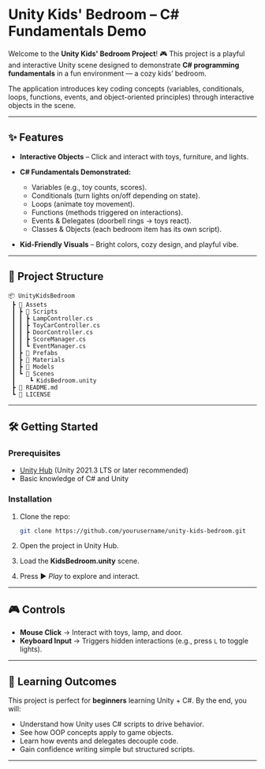 # Unity Kids' Bedroom – C# Fundamentals Demo

Welcome to the **Unity Kids' Bedroom Project**! 🎮
This project is a playful and interactive Unity scene designed to demonstrate **C# programming fundamentals** in a fun environment — a cozy kids’ bedroom.

The application introduces key coding concepts (variables, conditionals, loops, functions, events, and object-oriented principles) through interactive objects in the scene.

---

## ✨ Features

* **Interactive Objects** – Click and interact with toys, furniture, and lights.
* **C# Fundamentals Demonstrated:**

  * Variables (e.g., toy counts, scores).
  * Conditionals (turn lights on/off depending on state).
  * Loops (animate toy movement).
  * Functions (methods triggered on interactions).
  * Events & Delegates (doorbell rings → toys react).
  * Classes & Objects (each bedroom item has its own script).
* **Kid-Friendly Visuals** – Bright colors, cozy design, and playful vibe.

---

## 📂 Project Structure

```
📦 UnityKidsBedroom
 ┣ 📂 Assets
 ┃ ┣ 📂 Scripts
 ┃ ┃ ┣ LampController.cs
 ┃ ┃ ┣ ToyCarController.cs
 ┃ ┃ ┣ DoorController.cs
 ┃ ┃ ┣ ScoreManager.cs
 ┃ ┃ ┗ EventManager.cs
 ┃ ┣ 📂 Prefabs
 ┃ ┣ 📂 Materials
 ┃ ┣ 📂 Models
 ┃ ┗ 📂 Scenes
 ┃    ┗ KidsBedroom.unity
 ┣ 📜 README.md
 ┗ 📜 LICENSE
```

---

## 🛠️ Getting Started

### Prerequisites

* [Unity Hub](https://unity.com/download) (Unity 2021.3 LTS or later recommended)
* Basic knowledge of C# and Unity

### Installation

1. Clone the repo:

   ```bash
   git clone https://github.com/yourusername/unity-kids-bedroom.git
   ```
2. Open the project in Unity Hub.
3. Load the **KidsBedroom.unity** scene.
4. Press ▶️ *Play* to explore and interact.

---

## 🎮 Controls

* **Mouse Click** → Interact with toys, lamp, and door.
* **Keyboard Input** → Triggers hidden interactions (e.g., press `L` to toggle lights).

---

## 📖 Learning Outcomes

This project is perfect for **beginners** learning Unity + C#. By the end, you will:

* Understand how Unity uses C# scripts to drive behavior.
* See how OOP concepts apply to game objects.
* Learn how events and delegates decouple code.
* Gain confidence writing simple but structured scripts.

---


